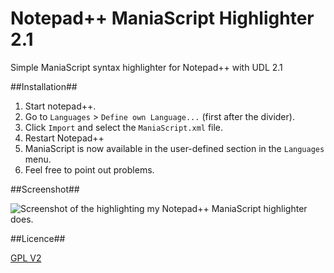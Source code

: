 Notepad++ ManiaScript Highlighter 2.1
==============================

Simple ManiaScript syntax highlighter for Notepad++ with UDL 2.1

##Installation##

1. Start notepad++.
2. Go to `Languages` > `Define own Language...` (first after the divider).
3. Click `Import` and select the `ManiaScript.xml` file.
4. Restart Notepad++
5. ManiaScript is now available in the user-defined section in the `Languages` menu.
6. Feel free to point out problems.

##Screenshot##

![Screenshot of the highlighting my Notepad++ ManiaScript highlighter does.](http://i.imgur.com/EXOQ3gP.png)

##Licence##

[GPL V2](https://github.com/Banane9/notepadplusplus-maniascript/blob/master/LICENSE.md)

